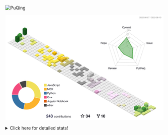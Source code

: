 ![PuQing](https://user-images.githubusercontent.com/27223114/171565019-9a56fae6-b08b-421f-99db-7e830da42371.png)

![](./profile-3d-contrib/profile-season-animate.svg)

<details>
<summary>Click here for detailed stats!</summary>

<!--START_SECTION:waka-->
![Lines of code](https://img.shields.io/badge/From%20Hello%20World%20I%27ve%20Written-753.9%20thousand%20lines%20of%20code-blue)

**🐱 My GitHub Data** 

> 📦 253.8 kB Used in GitHub's Storage 
 > 
> 🏆 146 Contributions in the Year 2023
 > 
> 🚫 Not Opted to Hire
 > 
> 📜 30 Public Repositories 
 > 
> 🔑 27 Private Repositories 
 > 
**I'm an Early 🐤** 

```text
🌞 Morning                330 commits         ███░░░░░░░░░░░░░░░░░░░░░░   12.92 % 
🌆 Daytime                1230 commits        ████████████░░░░░░░░░░░░░   48.16 % 
🌃 Evening                244 commits         ██░░░░░░░░░░░░░░░░░░░░░░░   09.55 % 
🌙 Night                  750 commits         ███████░░░░░░░░░░░░░░░░░░   29.37 % 
```


📊 **This Week I Spent My Time On** 

```text
💬 Programming Languages: 
Markdown                 7 hrs 12 mins       ████████████░░░░░░░░░░░░░   49.22 % 
Python                   5 hrs 35 mins       ██████████░░░░░░░░░░░░░░░   38.20 % 
Jupyter Notebook         1 hr 47 mins        ███░░░░░░░░░░░░░░░░░░░░░░   12.21 % 
Other                    2 mins              ░░░░░░░░░░░░░░░░░░░░░░░░░   00.26 % 
JavaScript               0 secs              ░░░░░░░░░░░░░░░░░░░░░░░░░   00.06 % 

🔥 Editors: 
VS Code                  7 hrs 31 mins       █████████████░░░░░░░░░░░░   51.37 % 
Obsidian                 7 hrs 7 mins        ████████████░░░░░░░░░░░░░   48.63 % 

💻 Operating System: 
WSL                      7 hrs 30 mins       █████████████░░░░░░░░░░░░   51.30 % 
Windows                  7 hrs 8 mins        ████████████░░░░░░░░░░░░░   48.70 % 
```


<!--END_SECTION:waka-->
</details>

